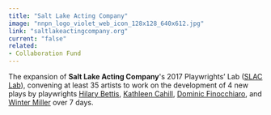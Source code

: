 ```yaml
---
title: "Salt Lake Acting Company"
image: "nnpn_logo_violet_web_icon_128x128_640x612.jpg"
link: "saltlakeactingcompany.org"
current: "false"
related:
- Collaboration Fund
---
```


The expansion of **Salt Lake Acting Company**'s 2017 Playwrights’ Lab ([SLAC Lab](https://www.saltlakeactingcompany.org/new-play-development/slac-playwrights-lab)), convening at least 35 artists to work on the development of 4 new plays by playwrights [Hilary Bettis](https://newplayexchange.org/users/507/hilary-bettis), [Kathleen Cahill](https://newplayexchange.org/users/252/kathleen-cahill), [Dominic Finocchiaro](https://newplayexchange.org/users/4102/dominic-finocchiaro), and [Winter Miller](https://newplayexchange.org/users/140/winter-miller) over 7 days.

